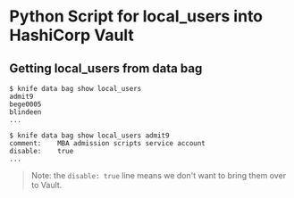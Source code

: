 # Python Script for local_users into HashiCorp Vault

## Getting local_users from data bag

```
$ knife data bag show local_users
admit9
bege0005
blindeen
...
```

```
$ knife data bag show local_users admit9
comment:    MBA admission scripts service account
disable:    true
...
```
> Note: the `disable: true` line means we don't want to bring them over to Vault.